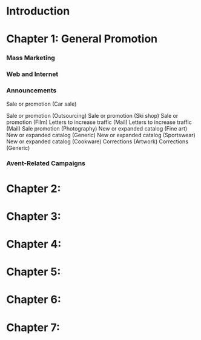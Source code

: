 # Introduction

# Chapter 1: General Promotion
### Mass Marketing
### Web and Internet
### Announcements
Sale or promotion (Car sale)

Sale or promotion (Outsourcing) 
Sale or promotion (Ski shop)
Sale or promotion (Film)
Letters to increase traffic (Mail)
Letters to increase traffic (Mail)
Sale promotion (Photography)
New or expanded catalog (Fine art)
New or expanded catalog (Generic)
New or expanded catalog (Sportswear)
New or expanded catalog (Cookware)
Corrections (Artwork)
Corrections (Generic)

### Avent-Related Campaigns

# Chapter 2:

# Chapter 3:

# Chapter 4:

# Chapter 5:

# Chapter 6:

# Chapter 7:
